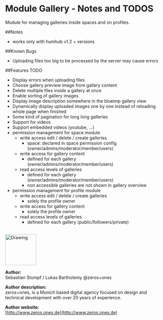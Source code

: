 Module Gallery - Notes and TODOS 
=================
Module for managing galleries inside spaces and on profiles.

##Notes
- works only with humhub v1.2 + versions

##Known Bugs
- Uploading files too big to be processed by the server may cause errors

##Features TODO
- Display errors when uploading files
- Choose gallery preview image from gallery content
- Delete multiple files inside a gallery at once
- Enable sorting of gallery images
- Display image description somewhere in the blueimp gallery view
- Dynamically display uploaded images one by one instead of reloading whole page when finished
- Some kind of pagination for long long galleries
- Support for videos
- Support embedded videos (youtube, ...)
- permission management for space module
	- write access edit / delete / create galleries
		- space: declared in space permission config (owner/admins/moderator/member/users)
	- write access for gallery content 
		- defined for each gallery (owner/admins/moderator/member/users)
	- read access levels of galleries
		- defined for each gallery (owner/admins/moderator/member/users)
		- non accessible galleries are not shown in gallery overview 
- permission management for profile module
	- write access edit / delete / create galleries
		- solely the profile owner
	- write access for gallery content 
		- solely the profile owner
	- read access levels of galleries
		- defined for each gallery (public/followers/private)

<br />
<img src="https://www.zeros.ones.de/fileadmin/logo_facebook.png" alt="Drawing" style="width: 100px;"/>

__Author:__       
Sebastian Stumpf / Lukas Bartholemy @zeros+ones     
  
__Author description:__       
zeros+ones, is a Munich based digital agency focused on design and technical development with over 20 years of experience.     
    
__Author website:__      
[http://www.zeros.ones.de](http://www.zeros.ones.de)    